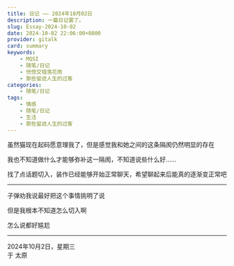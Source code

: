 ```yaml
---
title: 日记 —— 2024年10月02日
description: 一篇日记罢了。
slug: Essay-2024-10-02
date: 2024-10-02 22:06:00+0800
provider: gitalk
card: summary
keywords:
    - MQSI
    - 随笔/日记
    - 恍惚交错落花雨
    - 那些留迹人生的过客
categories:
    - 随笔/日记
tags:
    - 情感
    - 随笔/日记
    - 生活
    - 那些留迹人生的过客
---
```


虽然猫现在起码愿意理我了，但是感觉我和她之间的这条隔阂仍然明显的存在  

我也不知道做什么才能够弥补这一隔阂，不知道说些什么好……  

找了点话题切入，装作已经能够开始正常聊天，希望聊起来后能真的逐渐变正常吧  

**********

子弹劝我说最好把这个事情挑明了说  

但是我根本不知道怎么切入啊  

怎么说都好尴尬  

**********

2024年10月2日，星期三  
于 太原  